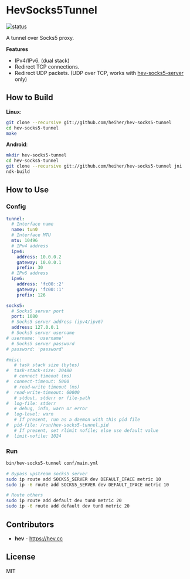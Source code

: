 # HevSocks5Tunnel

[![status](https://gitlab.com/hev/hev-socks5-tunnel/badges/master/pipeline.svg)](https://gitlab.com/hev/hev-socks5-tunnel/commits/master)

A tunnel over Socks5 proxy.

**Features**
* IPv4/IPv6. (dual stack)
* Redirect TCP connections.
* Redirect UDP packets. (UDP over TCP, works with [hev-socks5-server](https://gitlab.com/hev/hev-socks5-server) only)

## How to Build

**Linux**:
```bash
git clone --recursive git://github.com/heiher/hev-socks5-tunnel
cd hev-socks5-tunnel
make
```

**Android**:
```bash
mkdir hev-socks5-tunnel
cd hev-socks5-tunnel
git clone --recursive git://github.com/heiher/hev-socks5-tunnel jni
ndk-build
```

## How to Use

### Config

```yaml
tunnel:
  # Interface name
  name: tun0
  # Interface MTU
  mtu: 10496
  # IPv4 address
  ipv4:
    address: 10.0.0.2
    gateway: 10.0.0.1
    prefix: 30
  # IPv6 address
  ipv6:
    address: 'fc00::2'
    gateway: 'fc00::1'
    prefix: 126

socks5:
  # Socks5 server port
  port: 1080
  # Socks5 server address (ipv4/ipv6)
  address: 127.0.0.1
  # Socks5 server username
# username: 'username'
  # Socks5 server password
# password: 'password'

#misc:
   # task stack size (bytes)
#  task-stack-size: 20480
   # connect timeout (ms)
#  connect-timeout: 5000
   # read-write timeout (ms)
#  read-write-timeout: 60000
   # stdout, stderr or file-path
#  log-file: stderr
   # debug, info, warn or error
#  log-level: warn
   # If present, run as a daemon with this pid file
#  pid-file: /run/hev-socks5-tunnel.pid
   # If present, set rlimit nofile; else use default value
#  limit-nofile: 1024
```

### Run

```bash
bin/hev-socks5-tunnel conf/main.yml

# Bypass upstream socks5 server
sudo ip route add SOCKS5_SERVER dev DEFAULT_IFACE metric 10
sudo ip -6 route add SOCKS5_SERVER dev DEFAULT_IFACE metric 10

# Route others
sudo ip route add default dev tun0 metric 20
sudo ip -6 route add default dev tun0 metric 20
```

## Contributors
* **hev** - https://hev.cc

## License
MIT
